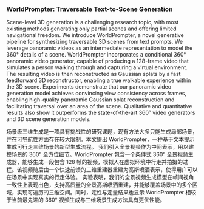 ### WorldPrompter: Traversable Text-to-Scene Generation

Scene-level 3D generation is a challenging research topic, with most existing methods generating only partial scenes and offering limited navigational freedom. We introduce WorldPrompter, a novel generative pipeline for synthesizing traversable 3D scenes from text prompts. We leverage panoramic videos as an intermediate representation to model the 360° details of a scene. WorldPrompter incorporates a conditional 360° panoramic video generator, capable of producing a 128-frame video that simulates a person walking through and capturing a virtual environment. The resulting video is then reconstructed as Gaussian splats by a fast feedforward 3D reconstructor, enabling a true walkable experience within the 3D scene. Experiments demonstrate that our panoramic video generation model achieves convincing view consistency across frames, enabling high-quality panoramic Gaussian splat reconstruction and facilitating traversal over an area of the scene. Qualitative and quantitative results also show it outperforms the state-of-the-art 360° video generators and 3D scene generation models.

场景级三维生成是一项具有挑战性的研究课题，现有方法大多只能生成局部场景，并在可导航性方面存在较大限制。本文提出 WorldPrompter，一种基于文本提示生成可行走三维场景的新型生成流程。
我们引入全景视频作为中间表示，用以建模场景的 360° 全方位细节。WorldPrompter 包含一个条件式 360° 全景视频生成器，能够生成一段包含 128 帧的视频，模拟人在虚拟环境中行走并拍摄的过程。该视频随后由一个快速前馈的三维重建器重建为高斯喷洒表示，使得用户可以在场景中实现真实的行走体验。
实验表明，我们的全景视频生成模型在帧间视角一致性上表现出色，支持高质量的全景高斯喷洒重建，并能够覆盖场景中的多个区域，实现可遍历的三维空间。同时，定性与定量结果也显示 WorldPrompter 相较于当前最先进的 360° 视频生成与三维场景生成方法具有更优性能。
